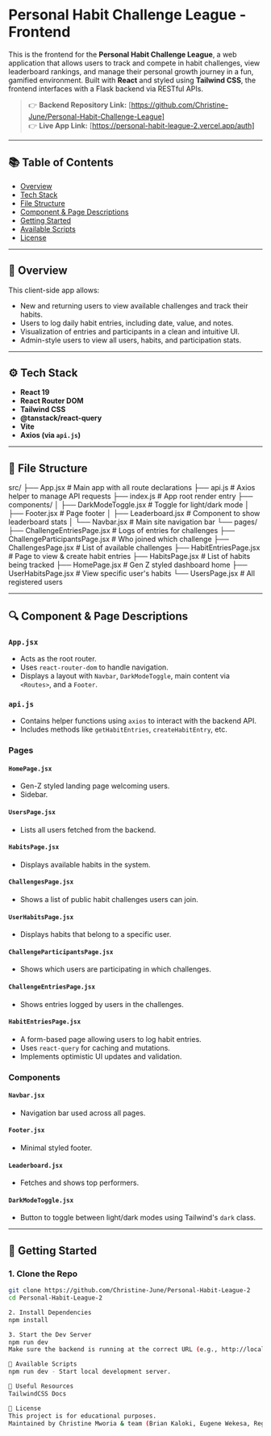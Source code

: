 # Personal Habit Challenge League - Frontend

This is the frontend for the **Personal Habit Challenge League**, a web application that allows users to track and compete in habit challenges, view leaderboard rankings, and manage their personal growth journey in a fun, gamified environment. Built with **React** and styled using **Tailwind CSS**, the frontend interfaces with a Flask backend via RESTful APIs.

> 👉 **Backend Repository Link:** [https://github.com/Christine-June/Personal-Habit-Challenge-League]  
> 👉 **Live App Link:** [https://personal-habit-league-2.vercel.app/auth]

---

## 📚 Table of Contents

- [Overview](#overview)
- [Tech Stack](#tech-stack)
- [File Structure](#file-structure)
- [Component & Page Descriptions](#component--page-descriptions)
- [Getting Started](#getting-started)
- [Available Scripts](#available-scripts)
- [License](#license)

---

## 📝 Overview

This client-side app allows:

- New and returning users to view available challenges and track their habits.
- Users to log daily habit entries, including date, value, and notes.
- Visualization of entries and participants in a clean and intuitive UI.
- Admin-style users to view all users, habits, and participation stats.

---

## ⚙️ Tech Stack

- **React 19**
- **React Router DOM**
- **Tailwind CSS**
- **@tanstack/react-query**
- **Vite**
- **Axios (via `api.js`)**

---

## 📁 File Structure

src/
├── App.jsx # Main app with all route declarations
├── api.js # Axios helper to manage API requests
├── index.js # App root render entry
├── components/
│ ├── DarkModeToggle.jsx # Toggle for light/dark mode
│ ├── Footer.jsx # Page footer
│ ├── Leaderboard.jsx # Component to show leaderboard stats
│ └── Navbar.jsx # Main site navigation bar
└── pages/
├── ChallengeEntriesPage.jsx # Logs of entries for challenges
├── ChallengeParticipantsPage.jsx # Who joined which challenge
├── ChallengesPage.jsx # List of available challenges
├── HabitEntriesPage.jsx # Page to view & create habit entries
├── HabitsPage.jsx # List of habits being tracked
├── HomePage.jsx # Gen Z styled dashboard home
├── UserHabitsPage.jsx # View specific user's habits
└── UsersPage.jsx # All registered users

---

## 🔍 Component & Page Descriptions

### `App.jsx`

- Acts as the root router.
- Uses `react-router-dom` to handle navigation.
- Displays a layout with `Navbar`, `DarkModeToggle`, main content via `<Routes>`, and a `Footer`.

### `api.js`

- Contains helper functions using `axios` to interact with the backend API.
- Includes methods like `getHabitEntries`, `createHabitEntry`, etc.

### Pages

#### `HomePage.jsx`

- Gen-Z styled landing page welcoming users.
- Sidebar.

#### `UsersPage.jsx`

- Lists all users fetched from the backend.

#### `HabitsPage.jsx`

- Displays available habits in the system.

#### `ChallengesPage.jsx`

- Shows a list of public habit challenges users can join.

#### `UserHabitsPage.jsx`

- Displays habits that belong to a specific user.

#### `ChallengeParticipantsPage.jsx`

- Shows which users are participating in which challenges.

#### `ChallengeEntriesPage.jsx`

- Shows entries logged by users in the challenges.

#### `HabitEntriesPage.jsx`

- A form-based page allowing users to log habit entries.
- Uses `react-query` for caching and mutations.
- Implements optimistic UI updates and validation.

### Components

#### `Navbar.jsx`

- Navigation bar used across all pages.

#### `Footer.jsx`

- Minimal styled footer.

#### `Leaderboard.jsx`

- Fetches and shows top performers.

#### `DarkModeToggle.jsx`

- Button to toggle between light/dark modes using Tailwind's `dark` class.

---

## 🚀 Getting Started

### 1. Clone the Repo
```bash
git clone https://github.com/Christine-June/Personal-Habit-League-2
cd Personal-Habit-League-2

2. Install Dependencies
npm install

3. Start the Dev Server
npm run dev
Make sure the backend is running at the correct URL (e.g., http://localhost:5000) that matches the base URL in api.js.

📜 Available Scripts
npm run dev - Start local development server.

🔗 Useful Resources
TailwindCSS Docs

🪪 License
This project is for educational purposes.
Maintained by Christine Mworia & team (Brian Kaloki, Eugene Wekesa, Regina Kariuki, Anderson Waithaka, Priscillah Njai).

